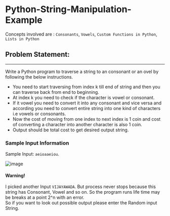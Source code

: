# Python-String-Manipulation-Example
Concepts involved are : `Consonants`, `Vowels`, `Custom Functions in Python`, `Lists in Python`
## Problem Statement:
***
Write a Python program to traverse a string to an consonant or an ovel by following the below instructions.
* You need to start traversing from index k till end of string and then you can traverse back from end to beginning.
* At index k you need to check if the character is vowel or consonant.
* If it vowel you need to convert it into any consonant and vice versa and according you need to convert entire string into one kind of characters i.e vowels or consonants.
* Now the cost of moving from one index to next index is 1 coin and cost of converting a character into another character is also 1 coin.
* Output should be total cost to get desired output string.

### Sample Input Information
Sample Input: `aeioaaeiou`.

![image](https://user-images.githubusercontent.com/35171449/153184206-8768e80d-f350-4295-8780-8bec3a4c0c22.png)


#### Warning!
I picked another Input `VIJAYAWADA`. But process never stops because this string has Consonant, Vowel and so on. So the program runs life time may be breaks at a point 2^n with an error.\
So if you want to look out possible output please enter the Random input String.
